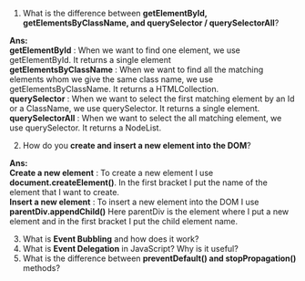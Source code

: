 
1. What is the difference between **getElementById, getElementsByClassName, and querySelector / querySelectorAll**?

**Ans:** <br>
**getElementById** : When we want to find one element, we use getElementById. It returns a single element<br>
**getElementsByClassName** : When we want to find all the matching elements whom we give the same class name, we use getElementsByClassName. It returns a HTMLCollection.<br>
**querySelector** : When we want to select the first matching element by an Id or a ClassName, we use querySelector. It returns a single element.<br>
**querySelectorAll** : When we want to select the all matching element, we use querySelector. It returns a NodeList.<br>


2. How do you **create and insert a new element into the DOM**?<br>

**Ans:** <br>
**Create a new element** : To create a new element I use **document.createElement()**. In the first bracket I put the name of the element that I want to create.<br>
**Insert a new element** : To insert a new element into the DOM I use **parentDiv.appendChild()** Here parentDiv is the element where I put a new element and in the first bracket I put the child element name.<br>




3. What is **Event Bubbling** and how does it work?
4. What is **Event Delegation** in JavaScript? Why is it useful?
5. What is the difference between **preventDefault() and stopPropagation()** methods?

